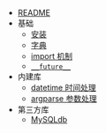 * [README](/)
* 基础
    * [安装](Basic/install.md)
    * [字典](Basic/dict.md)
    * [import 机制](Basic/import.md)
    * [`__future__`](Basic/__future__.md)
* 内建库
    * [datetime 时间处理](Build-In-Lib/datetime.md)
    * [argparse 参数处理](Build-In-Lib/argparse.md)
* 第三方库
    * [MySQLdb](3th-lib/MySQLdb.md)

